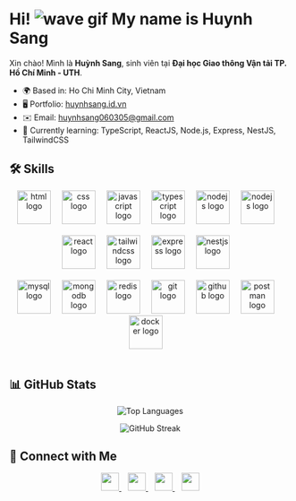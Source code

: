 # Hi! ![wave gif](https://user-images.githubusercontent.com/18350557/176309783-0785949b-9127-417c-8b55-ab5a4333674e.gif) My name is Huynh Sang


Xin chào! Mình là **Huỳnh Sang**, sinh viên tại **Đại học Giao thông Vận tải TP. Hồ Chí Minh - UTH**.

- 🌍 Based in: Ho Chi Minh City, Vietnam  
- 🖥️ Portfolio: [huynhsang.id.vn](https://huynhsang.id.vn)  
- ✉️ Email: [huynhsang060305@gmail.com](mailto:huynhsang060305@gmail.com)  
- 🧠 Currently learning: TypeScript, ReactJS, Node.js, Express, NestJS, TailwindCSS


## 🛠️ Skills

<div align="center">
  <img src="https://skillicons.dev/icons?i=html" height="60" alt="html logo"  />
  <img width="12" />
  <img src="https://skillicons.dev/icons?i=css" height="60" alt="css logo"  />
  <img width="12" />
  <img src="https://skillicons.dev/icons?i=js" height="60" alt="javascript logo"  />
  <img width="12" />
  <img src="https://skillicons.dev/icons?i=ts" height="60" alt="typescript logo"  />
  <img width="12" />
  <img src="https://skillicons.dev/icons?i=nodejs" height="60" alt="nodejs logo"  />
  <img width="12" />
  <img src="https://skillicons.dev/icons?i=bun" height="60" alt="nodejs logo"  />
  <img width="12" />
</div>

</br>

<div align="center">
 <img src="https://skillicons.dev/icons?i=react" height="60" alt="react logo"  />
  <img width="12" />
  <img src="https://skillicons.dev/icons?i=tailwind" height="60" alt="tailwindcss logo"  />
  <img width="12" />
  <img src="https://skillicons.dev/icons?i=express" height="60" alt="express logo"  />
  <img width="12" />
  <img src="https://skillicons.dev/icons?i=nestjs" height="60" alt="nestjs logo"  />
  <img width="12" />
</div>

</br>

<div align="center">
  <img src="https://skillicons.dev/icons?i=mysql" height="60" alt="mysql logo"  />
  <img width="12" />
  <img src="https://skillicons.dev/icons?i=mongodb" height="60" alt="mongodb logo"  />
  <img width="12" />
  <img src="https://skillicons.dev/icons?i=redis" height="60" alt="redis logo"  />
  <img width="12" />
  <img src="https://skillicons.dev/icons?i=git" height="60" alt="git logo"  />
  <img width="12" />
  <img src="https://skillicons.dev/icons?i=github" height="60" alt="github logo"  />
  <img width="12" />
  <img src="https://skillicons.dev/icons?i=postman" height="60" alt="postman logo"  />
  <img width="12" />
  <img src="https://skillicons.dev/icons?i=docker" height="60" alt="docker logo"  />
  <img width="12" />
</div>

</br>

## 📊 GitHub Stats

<p align="center">
  <img src="https://github-readme-stats.vercel.app/api/top-langs?username=huynhsang2005&show_icons=true&locale=en&layout=compact" alt="Top Languages" />
</p>

<p align="center">
  <img src="https://github-readme-streak-stats.herokuapp.com/?user=huynhsang2005" alt="GitHub Streak" />
</p>


## 🔗 Connect with Me

<p align="center"> 
  <a href="https://www.facebook.com/profile.php?id=100074888350650" target="_blank">
    <img src="https://raw.githubusercontent.com/danielcranney/readme-generator/main/public/icons/socials/facebook.svg" width="32" />
  </a>&nbsp;&nbsp;
  <a href="https://github.com/HuynhSang2005" target="_blank">
    <img src="https://raw.githubusercontent.com/danielcranney/readme-generator/main/public/icons/socials/github.svg" width="32" />
  </a>&nbsp;&nbsp;
  <a href="http://www.instagram.com/ng.huynhsang" target="_blank">
    <img src="https://raw.githubusercontent.com/danielcranney/readme-generator/main/public/icons/socials/instagram.svg" width="32" />
  </a>&nbsp;&nbsp;
  <a href="https://www.linkedin.com/in/nghuynhsang" target="_blank">
    <img src="https://raw.githubusercontent.com/danielcranney/readme-generator/main/public/icons/socials/linkedin.svg" width="32" />
  </a>
</p>



